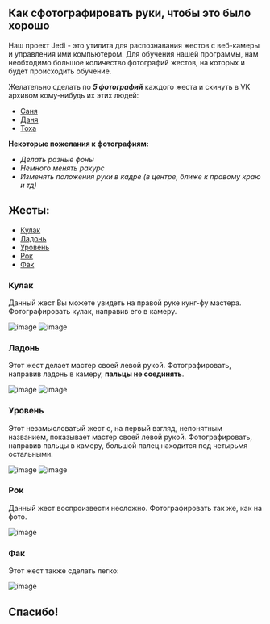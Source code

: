 ## Как сфотографировать руки, чтобы это было хорошо

Наш проект Jedi - это утилита для распознавания жестов с веб-камеры и управления ими компьютером. Для обучения нашей программы, нам необходимо большое количество фотографий жестов, на которых и будет происходить обучение.

Желательно сделать по ***5 фотографий*** каждого жеста и скинуть в VK архивом кому-нибудь их этих людей:
  - [Саня](https://vk.com/adkuz)
  - [Даня](https://vk.com/danchetto)
  - [Тоха](https://vk.com/antonnext)
  
  
**Некоторые пожелания к фотографиям:**
  - *Делать разные фоны*
  - *Немного менять ракурс*
  - *Изменять положения руки в кадре (в центре, ближе к правому краю и тд)*

## Жесты:
  * [Кулак](#Кулак)
  * [Ладонь](#Ладонь)
  * [Уровень](#Уровень)
  * [Рок](#Рок)
  * [Фак](#Фак)
  
### Кулак

Данный жест Вы можете увидеть на правой руке кунг-фу мастера. Фотографировать кулак, направив его в камеру.

![image](https://pp.userapi.com/c824410/v824410860/1810a/Fui2OoF4kr8.jpg)
![image](https://pp.userapi.com/c824410/v824410860/180fa/94SZ7t_CWug.jpg)


### Ладонь

Этот жест делает мастер своей левой рукой. Фотографировать, направив ладонь в камеру, **пальцы не соединять**.

![image](https://pp.userapi.com/c824410/v824410860/18128/oE9xlYInvt4.jpg)
![image](https://pp.userapi.com/c824410/v824410860/180eb/7MX7eYZ1Pko.jpg)

### Уровень

Этот незамысловатый жест с, на первый взгляд, непонятным названием, показывает мастер своей левой рукой. Фотографировать, направив пальцы в камеру, большой палец находится под четырьмя остальными.

![image](https://pp.userapi.com/c824410/v824410860/18117/LGChIq9W_Co.jpg)
![image](http://sr.photos2.fotosearch.com/bthumb/CSP/CSP862/k17855770.jpg)

### Рок

Данный жест воспроизвести несложно. Фотографировать так же, как на фото.

![image](https://pp.userapi.com/c824410/v824410860/181bc/Jy0piSmB-co.jpg)

### Фак

Этот жест также сделать легко:

![image](http://st.depositphotos.com/1475009/1250/i/950/depositphotos_12501475-Man-showing-his-middle-finger.jpg)


## Спасибо!
